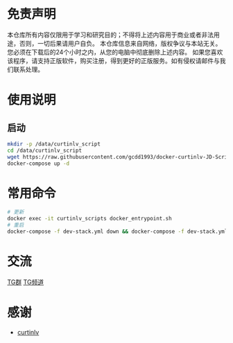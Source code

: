 # 免责声明
本仓库所有内容仅限用于学习和研究目的；不得将上述内容用于商业或者非法用途，否则，一切后果请用户自负。
本仓库信息来自网络，版权争议与本站无关。您必须在下载后的24个小时之内，从您的电脑中彻底删除上述内容。
如果您喜欢该程序，请支持正版软件，购买注册，得到更好的正版服务。如有侵权请邮件与我们联系处理。

# 使用说明

## 启动
```bash
mkdir -p /data/curtinlv_script
cd /data/curtinlv_script
wget https://raw.githubusercontent.com/gcdd1993/docker-curtinlv-JD-Script/master/docker/docker-compose.yml
docker-compose up -d
```

# 常用命令
```bash
# 更新
docker exec -it curtinlv_scripts docker_entrypoint.sh
# 重启
docker-compose -f dev-stack.yml down && docker-compose -f dev-stack.yml up -d && docker-compose -f dev-stack.yml logs -f
```

# 交流
[TG群](https://t.me/jd_wool)
[TG频道](https://t.me/jd_wool_notify)

# 感谢
- [curtinlv](https://github.com/curtinlv/JD-Script)
